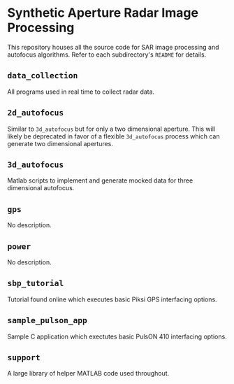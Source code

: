 # Synthetic Aperture Radar Image Processing

This repository houses all the source code for SAR image processing and
autofocus algorithms. Refer to each subdirectory's `README` for details.

## `data_collection`

All programs used in real time to collect radar data.

## `2d_autofocus`

Similar to `3d_autofocus` but for only a two dimensional aperture. This will
likely be deprecated in favor of a flexible `3d_autofocus` process which can
generate two dimensional apertures.

## `3d_autofocus`

Matlab scripts to implement and generate mocked data for three dimensional
autofocus.

## `gps`

No description.

## `power`

No description.

## `sbp_tutorial`

Tutorial found online which executes basic Piksi GPS interfacing options.

## `sample_pulson_app`

Sample C application which exectutes basic PulsON 410 interfacing options.

## `support`

A large library of helper MATLAB code used throughout.

